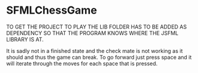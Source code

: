 # SFMLChessGame

TO GET THE PROJECT TO PLAY THE LIB FOLDER HAS TO BE ADDED AS DEPENDENCY SO THAT THE PROGRAM KNOWS WHERE THE JSFML LIBRARY IS AT.

It is sadly not in a finished state and the check mate is not working as it should and thus the game can break. To go forward just press space and it will iterate through the moves for each space that is pressed. 
